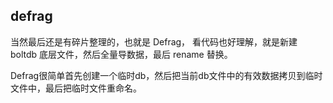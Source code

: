 ## defrag

当然最后还是有碎片整理的，也就是 Defrag， 看代码也好理解，就是新建 boltdb 底层文件，然后全量导数据，最后 rename 替换。


Defrag很简单首先创建一个临时db，然后把当前db文件中的有效数据拷贝到临时文件中，最后把临时文件重命名。